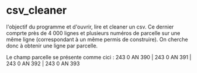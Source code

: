 # csv_cleaner

l'objectif du programme et d'ouvrir, lire et cleaner un csv. Ce dernier comprte près de 4 000 lignes et plusieurs numéros de parcelle sur une même ligne (correspondant à un même permis de construire). On cherche donc à obtenir une ligne par parcelle.

Le champ parcelle se présente comme cici : 243 0 AN 390 | 243 0 AN 391 | 243 0 AN 392 | 243 0 AN 393

